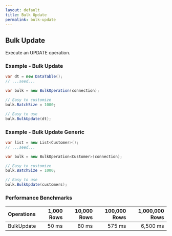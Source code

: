 ```yaml
---
layout: default
title: Bulk Update
permalink: bulk-update
---
```




## Bulk Update
Execute an UPDATE operation.

### Example - Bulk Update
```csharp
var dt = new DataTable();
// ...seed...

var bulk = new BulkOperation(connection);

// Easy to customize
bulk.BatchSize = 1000;

// Easy to use
bulk.BulkUpdate(dt);
```

### Example - Bulk Update Generic
```csharp
var list = new List<Customer>();
// ...seed...

var bulk = new BulkOperation<Customer>(connection);

// Easy to customize
bulk.BatchSize = 1000;

// Easy to use
bulk.BulkUpdate(customers);
```

### Performance Benchmarks

| Operations      | 1,000 Rows     | 10,000 Rows    | 100,000 Rows   | 1,000,000 Rows |
| :-------------- | -------------: | -------------: | -------------: | -------------: |
| BulkUpdate      | 50 ms          | 80 ms          | 575 ms         | 6,500 ms       |
